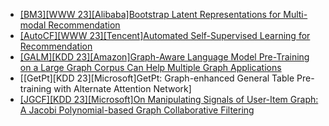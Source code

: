 - [[BM3][WWW 23][Alibaba]Bootstrap Latent Representations for Multi-modal Recommendation](https://arxiv.org/abs/2207.05969)
- [[AutoCF][WWW 23][Tencent]Automated Self-Supervised Learning for Recommendation](https://arxiv.org/abs/2303.07797)
- [[GALM][KDD 23][Amazon]Graph-Aware Language Model Pre-Training on a Large Graph Corpus Can Help Multiple Graph Applications](https://arxiv.org/abs/2306.02592)
- [[GetPt][KDD 23][Microsoft]GetPt: Graph-enhanced General Table Pre-training with Alternate Attention Network]
- [[JGCF][KDD 23][Microsoft]On Manipulating Signals of User-Item Graph: A Jacobi Polynomial-based Graph Collaborative Filtering](https://arxiv.org/abs/2306.03624)

